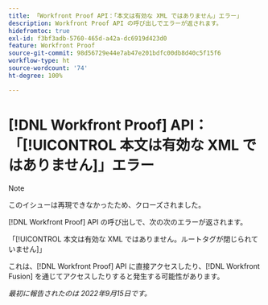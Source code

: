 ```yaml
---
title: 「Workfront Proof API：「本文は有効な XML ではありません」エラー」
description: Workfront Proof API の呼び出しでエラーが返されます。
hidefromtoc: true
exl-id: f3bf3adb-5760-465d-a42a-dc6919d423d0
feature: Workfront Proof
source-git-commit: 98d56729e44e7ab47e201bdfc00db8d40c5f15f6
workflow-type: ht
source-wordcount: '74'
ht-degree: 100%

---
```


# [!DNL Workfront Proof] API：「[!UICONTROL 本文は有効な XML ではありません]」エラー

<!--On WFP and WFF TOCs-->

>[!NOTE]
>
>このイシューは再現できなかったため、クローズされました。

[!DNL Workfront Proof] API の呼び出しで、次の次のエラーが返されます。

「[!UICONTROL 本文は有効な XML ではありません。ルートタグが閉じられていません]」

これは、[!DNL Workfront Proof] API に直接アクセスしたり、[!DNL Workfront Fusion] を通じてアクセスしたりすると発生する可能性があります。

_最初に報告されたのは 2022年9月15日です。_
